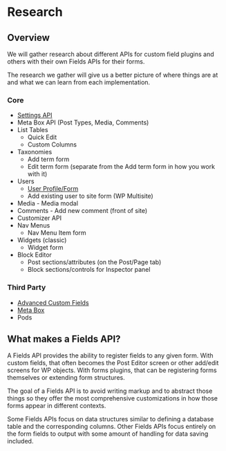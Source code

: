 # Research

## Overview

We will gather research about different APIs for custom field plugins and others with their own Fields
APIs for their forms.

The research we gather will give us a better picture of where things are at and what we can learn from each
implementation.

### Core

* [Settings API](research/core/settings-api.md)
* Meta Box API (Post Types, Media, Comments)
* List Tables
  * Quick Edit
  * Custom Columns
* Taxonomies
    * Add term form
    * Edit term form (separate from the Add term form in how you work with it)
* Users
    * [User Profile/Form](research/core/users.md)
    * Add existing user to site form (WP Multisite)
* Media - Media modal
* Comments - Add new comment (front of site)
* Customizer API
* Nav Menus
    * Nav Menu Item form
* Widgets (classic)
    * Widget form
* Block Editor
    * Post sections/attributes (on the Post/Page tab)
    * Block sections/controls for Inspector panel

### Third Party

* [Advanced Custom Fields](research/third-party/advanced-custom-fields.md)
* [Meta Box](research/third-party/meta-box.md)
* Pods

## What makes a Fields API?

A Fields API provides the ability to register fields to any given form. With custom fields, that often becomes the Post
Editor screen or other add/edit screens for WP objects. With forms plugins, that can be registering forms themselves or
extending form structures.

The goal of a Fields API is to avoid writing markup and to abstract those things so they offer the most comprehensive
customizations in how those forms appear in different contexts.

Some Fields APIs focus on data structures similar to defining a database table and the corresponding columns. Other
Fields APIs focus entirely on the form fields to output with some amount of handling for data saving included.